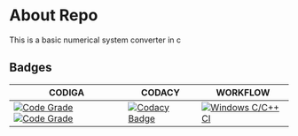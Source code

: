 # About Repo

This is a basic numerical system converter in c

## Badges
  

| CODIGA | CODACY | WORKFLOW |
| ------ | ------ | -------- |
|  [![Code Grade](https://api.codiga.io/project/32230/status/svg)](https://app.codiga.io/public/project/32230/M1_Ipl_data_viewer/dashboard) [![Code Grade](https://api.codiga.io/project/32230/score/svg)](https://app.codiga.io/public/project/32230/M1_Ipl_data_viewer/dashboard) | [![Codacy Badge](https://app.codacy.com/project/badge/Grade/2a6797881f7849ab8699d98662413e25)](https://www.codacy.com/gh/meenank/M1_C_General_quiz/dashboard?utm_source=github.com&amp;utm_medium=referral&amp;utm_content=meenank/M1_C_General_quiz&amp;utm_campaign=Badge_Grade) | [![Windows C/C++ CI](https://github.com/meenank/M1_NumberSystem_Converter/actions/workflows/main.yml/badge.svg)](https://github.com/meenank/M1_NumberSystem_Converter/actions/workflows/main.yml)
  
  
 